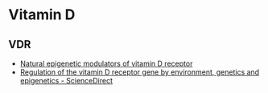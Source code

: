 # Vitamin D

## VDR
* [Natural epigenetic modulators of vitamin D receptor](https://www.mdpi.com/2076-3417/10/12/4096/pdf?version=1592306249)
* [Regulation of the vitamin D receptor gene by environment, genetics and epigenetics - ScienceDirect](https://www.sciencedirect.com/science/article/abs/pii/S0378111915001596)
